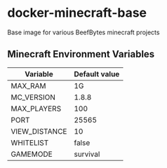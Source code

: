 # docker-minecraft-base
Base image for various BeefBytes minecraft projects

## Minecraft Environment Variables
| Variable         | Default value  |
|------------------|----------------|
| MAX_RAM          | 1G             |
| MC_VERSION       | 1.8.8          |
| MAX_PLAYERS      | 100            |
| PORT             | 25565          |
| VIEW_DISTANCE    | 10             |
| WHITELIST        | false          |
| GAMEMODE         | survival       |
